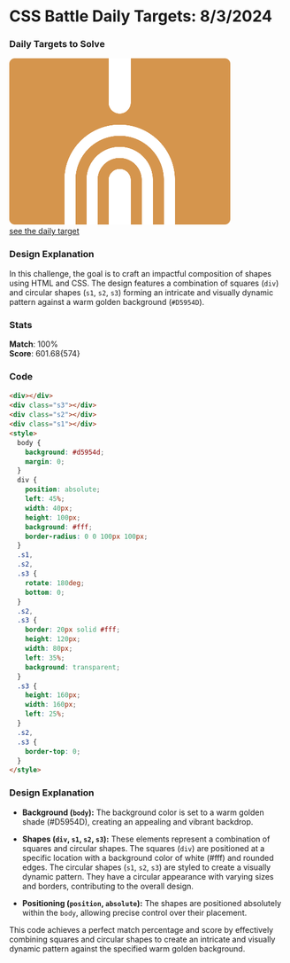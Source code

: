 # CSS Battle Daily Targets: 8/3/2024

### Daily Targets to Solve

![picture of daily target](./images/8.png)  
[see the daily target](https://cssbattle.dev/play/d2do5giUJ97UakikvOW6)

### Design Explanation

In this challenge, the goal is to craft an impactful composition of shapes using HTML and CSS. The design features a combination of squares (`div`) and circular shapes (`s1`, `s2`, `s3`) forming an intricate and visually dynamic pattern against a warm golden background (`#D5954D`).

### Stats

**Match**: 100%  
**Score**: 601.68{574}

### Code

```html
<div></div>
<div class="s3"></div>
<div class="s2"></div>
<div class="s1"></div>
<style>
  body {
    background: #d5954d;
    margin: 0;
  }
  div {
    position: absolute;
    left: 45%;
    width: 40px;
    height: 100px;
    background: #fff;
    border-radius: 0 0 100px 100px;
  }
  .s1,
  .s2,
  .s3 {
    rotate: 180deg;
    bottom: 0;
  }
  .s2,
  .s3 {
    border: 20px solid #fff;
    height: 120px;
    width: 80px;
    left: 35%;
    background: transparent;
  }
  .s3 {
    height: 160px;
    width: 160px;
    left: 25%;
  }
  .s2,
  .s3 {
    border-top: 0;
  }
</style>
```

### Design Explanation

- **Background (`body`):** The background color is set to a warm golden shade (#D5954D), creating an appealing and vibrant backdrop.

- **Shapes (`div`, `s1`, `s2`, `s3`):** These elements represent a combination of squares and circular shapes. The squares (`div`) are positioned at a specific location with a background color of white (#fff) and rounded edges. The circular shapes (`s1`, `s2`, `s3`) are styled to create a visually dynamic pattern. They have a circular appearance with varying sizes and borders, contributing to the overall design.

- **Positioning (`position`, `absolute`):** The shapes are positioned absolutely within the `body`, allowing precise control over their placement.

This code achieves a perfect match percentage and score by effectively combining squares and circular shapes to create an intricate and visually dynamic pattern against the specified warm golden background.
